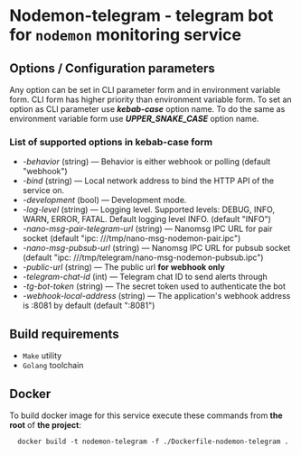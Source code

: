 # Nodemon-telegram - telegram bot for `nodemon` monitoring service

## Options / Configuration parameters

Any option can be set in CLI parameter form and in environment variable form. CLI form has higher priority than
environment variable form.
To set an option as CLI parameter use _**kebab-case**_ option name.
To do the same as environment variable form use _**UPPER_SNAKE_CASE**_ option name.

### List of supported options in kebab-case form

- _-behavior_ (string) — Behavior is either webhook or polling (default "webhook")
- _-bind_ (string) — Local network address to bind the HTTP API of the service on.
- _-development_ (bool) — Development mode.
- _-log-level_ (string) — Logging level. Supported levels: DEBUG, INFO, WARN, ERROR, FATAL. Default logging level
  INFO. (default "INFO")
- _-nano-msg-pair-telegram-url_ (string) — Nanomsg IPC URL for pair socket (default "ipc:
  ///tmp/nano-msg-nodemon-pair.ipc")
- _-nano-msg-pubsub-url_ (string) — Nanomsg IPC URL for pubsub socket (default "ipc:
  ///tmp/telegram/nano-msg-nodemon-pubsub.ipc")
- _-public-url_ (string) — The public url **for webhook only**
- _-telegram-chat-id_ (int) — Telegram chat ID to send alerts through
- _-tg-bot-token_ (string) — The secret token used to authenticate the bot
- _-webhook-local-address_ (string) — The application's webhook address is :8081 by default (default ":8081")

## Build requirements

- `Make` utility
- `Golang` toolchain

## Docker

To build docker image for this service execute these commands from **the root** of **the project**:

```shell
  docker build -t nodemon-telegram -f ./Dockerfile-nodemon-telegram .
```
